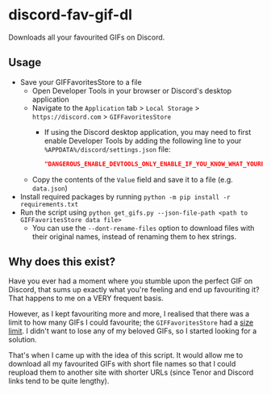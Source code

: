 # discord-fav-gif-dl

Downloads all your favourited GIFs on Discord.

## Usage

- Save your GIFFavoritesStore to a file
    - Open Developer Tools in your browser or Discord's desktop application
    - Navigate to the `Application` tab > `Local Storage` > `https://discord.com` > `GIFFavoritesStore`
        - If using the Discord desktop application, you may need to first enable Developer Tools by adding the following line to your `%APPDATA%/discord/settings.json` file:

            ```json
            "DANGEROUS_ENABLE_DEVTOOLS_ONLY_ENABLE_IF_YOU_KNOW_WHAT_YOURE_DOING": true
            ```
    - Copy the contents of the `Value` field and save it to a file (e.g. `data.json`)
- Install required packages by running `python -m pip install -r requirements.txt`
- Run the script using `python get_gifs.py --json-file-path <path to GIFFavoritesStore data file>`
    - You can use the `--dont-rename-files` option to download files with their original names, instead of renaming them to hex strings.

## Why does this exist?

Have you ever had a moment where you stumble upon the perfect GIF on Discord, that sums up exactly what you're feeling and end up favouriting it? That happens to me on a VERY frequent basis.

However, as I kept favouriting more and more, I realised that there was a limit to how many GIFs I could favourite; the `GIFFavoritesStore` had a [size limit](https://www.reddit.com/r/discordapp/comments/100cduu/cant_have_more_than_1299_favourited_gifs/). I didn't want to lose any of my beloved GIFs, so I started looking for a solution.

That's when I came up with the idea of this script. It would allow me to download all my favourited GIFs with short file names so that I could reupload them to another site with shorter URLs (since Tenor and Discord links tend to be quite lengthy).
